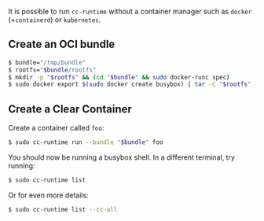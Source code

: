 It is possible to run `cc-runtime` without a container manager such as `docker` (+`containerd`) or `kubernetes`.

## Create an OCI bundle

```bash
$ bundle="/tmp/bundle"
$ rootfs="$bundle/rootfs"
$ mkdir -p "$rootfs" && (cd "$bundle" && sudo docker-runc spec)
$ sudo docker export $(sudo docker create busybox) | tar -C "$rootfs" -xvf -
```

## Create a Clear Container

Create a container called `foo`:

```bash
$ sudo cc-runtime run --bundle "$bundle" foo
```

You should now be running a busybox shell. In a different terminal, try running:

```bash
$ sudo cc-runtime list
```

Or for even more details:

```bash
$ sudo cc-runtime list --cc-all
```
